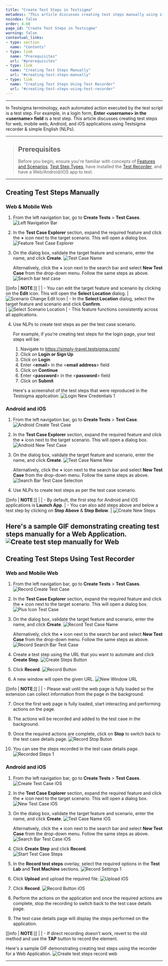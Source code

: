 ```yaml
---
title: "Create Test Steps in Testsigma"
metadesc: "This article discusses creating test steps manually using simple English (NLPs) as well as with a recorder for web, mobile web, Android, & iOS app in Testsigma"
noindex: false
order: 4.60
page_id: "Create Test Steps in Testsigma"
warning: false
contextual_links:
- type: section
  name: "Contents"
- type: link
  name: "Prerequisites"
  url: "#prerequisites"
- type: link
  name: "Creating Test Steps Manually"
  url: "#creating-test-steps-manually"
- type: link
  name: "Creating Test Steps Using Test Recorder"
  url: "#creating-test-steps-using-test-recorder"
---
```


---

In Testsigma terminology, each automated action executed by the test script is a test step. For example, in a login form, **Enter &lt;username&gt; in the &lt;username&gt; field** is a test step. This article discusses creating test steps for web, mobile web, Android, and iOS applications using Testsigma recorder & simple English (NLPs). 

---

> ## **Prerequisites**
> 
> Before you begin, ensure you're familiar with concepts of [Features and Scenarios](https://testsigma.com/docs/test-cases/manage/features-and-scenarios/), [Test Step Types](https://testsigma.com/docs/test-cases/step-types/overview/), have installed the [Test Recorder](https://testsigma.com/docs/test-step-recorder/install-chrome-extension/), and have a Web/Android/iOS app to test. 


---

## **Creating Test Steps Manually**

### **Web & Mobile Web**

1. From the left navigation bar, go to **Create Tests** > **Test Cases**. 
   ![Left Navigation Bar](https://s3.amazonaws.com/static-docs.testsigma.com/new_images/projects/applications/Left_NavBar_TestCases.png)

2. In the **Test Case Explorer** section, expand the required feature and click the **+** icon next to the target scenario. This will open a dialog box. 
   ![Feature Test Case Explorer](https://s3.amazonaws.com/static-docs.testsigma.com/new_images/projects/applications/Feature_Test_case_explorer.png)

3. On the dialog box, validate the target feature and scenario, enter the name, and click **Create**. 
   ![Test Case Name](https://s3.amazonaws.com/static-docs.testsigma.com/new_images/projects/applications/Test_Case_Name.png)

   Alternatively, click the **+** icon next to the search bar and select **New Test Case** from the drop-down menu. Follow the same steps as above.  
   ![Search bar test case](https://s3.amazonaws.com/static-docs.testsigma.com/new_images/projects/applications/Search_bar_test_case.png)

[[info | **NOTE**:]]
|
| - You can edit the target feature and scenario by clicking on the **Edit** icon. This will open the **Select Location** dialog.
|   ![Scenario Change Edit Icon](https://s3.amazonaws.com/static-docs.testsigma.com/new_images/projects/applications/Scenario_Change_Edit_Icon.png) 
| - In the **Select Location** dialog, select the target feature and scenario and click **Confirm**.  
|   ![Select Scenario Location ](https://s3.amazonaws.com/static-docs.testsigma.com/new_images/projects/applications/Select_Scenario_Location.png)
| - This feature functions consistently across all applications.

4. Use NLPs to create test steps as per the test case scenario. 
   
   For example, if you’re creating test steps for the login page, your test steps will be:
   1. Navigate to https://simply-travel.testsigma.com/
   2. Click on **Login or Sign Up**
   3. Click on **Login**
   4. Enter <**email**> in the <**email address**> field
   5. Click on **Continue**
   6. Enter <**password**> in the <**password**> field
   7. Click on **Submit**

   Here's a screenshot of the test steps that were reproduced in the Testsigma application:
   ![Login New Credentials 1](https://s3.amazonaws.com/static-docs.testsigma.com/new_images/projects/applications/Login_New_Credentials_1.png)
   
### **Android and iOS** 

1. From the left navigation bar, go to **Create Tests** > **Test Case**. 
   ![Android Create Test Case](https://s3.amazonaws.com/static-docs.testsigma.com/new_images/projects/applications/Android_Create_Test_Case.png)

2. In the **Test Case Explorer** section, expand the required feature and click the **+** icon next to the target scenario. This will open a dialog box. 
   ![Android New Test Case](https://s3.amazonaws.com/static-docs.testsigma.com/new_images/projects/applications/Android_New_Test_Case.png) 

3. On the dialog box, validate the target feature and scenario, enter the name, and click **Create**. 
   ![Test Case Name New](https://s3.amazonaws.com/static-docs.testsigma.com/new_images/projects/applications/Test_Case_Name_New.png)

   Alternatively, click the **+** icon next to the search bar and select **New Test Case** from the drop-down menu. Follow the same steps as above.  
   ![Search Bar Test Case Selection](https://s3.amazonaws.com/static-docs.testsigma.com/new_images/projects/applications/Search_Bar_Test_Case_Selection.png)

4. Use NLPs to create test steps as per the test case scenario.

[[info | **NOTE**:]]
|
| - By default, the first step for Android and iOS applications is **Launch App**.
| - You can also add steps above and below a test step by clicking on **Step Above** & **Step Below**. 
|   ![Create New Steps](https://s3.amazonaws.com/static-docs.testsigma.com/new_images/projects/applications/Create_New_Steps.png)

Here's a sample GIF demonstrating creating test steps manually for a Web Application.
   ![Create test step manually for Web](https://s3.amazonaws.com/static-docs.testsigma.com/new_images/projects/applications/Create_test_step_record_Web.gif)
---

## **Creating Test Steps Using Test Recorder**

### **Web and Mobile Web**

1. From the left navigation bar, go to **Create Tests** > **Test Cases**. 
   ![Record Create Test Case](https://s3.amazonaws.com/static-docs.testsigma.com/new_images/projects/applications/Record_Create_Test_Case.png)

2. In the **Test Case Explorer** section, expand the required feature and click the **+** icon next to the target scenario. This will open a dialog box. 
   ![Plus Icon Test Case](https://s3.amazonaws.com/static-docs.testsigma.com/new_images/projects/applications/Plus_Icon_Test_Case.png)
  

3. On the dialog box, validate the target feature and scenario, enter the name, and click **Create**. 
   ![Record Test Case Name](https://s3.amazonaws.com/static-docs.testsigma.com/new_images/projects/applications/Record_Test_Case_Name.png)

   Alternatively, click the **+** icon next to the search bar and select **New Test Case** from the drop-down menu. Follow the same steps as above. 
   ![Record Search Bar Test Case](https://s3.amazonaws.com/static-docs.testsigma.com/new_images/projects/applications/Record_Search_Bar_Test_Case.png)

4. Create a test step using the URL that you want to automate and click **Create Step**.
   ![Create Steps Button](https://s3.amazonaws.com/static-docs.testsigma.com/new_images/projects/applications/Create_Steps_Button.png)

5. Click **Record**. 
   ![Record Button](https://s3.amazonaws.com/static-docs.testsigma.com/new_images/projects/applications/Record_Button.png)

6. A new window will open the given URL.
   ![New Window URL](https://s3.amazonaws.com/static-docs.testsigma.com/new_images/projects/applications/New_Window_URL.png)

[[info | **NOTE**:]]
| 
| - Please wait until the web page is fully loaded so the extension can collect information from the page in the background.

7. Once the first web page is fully loaded, start interacting and performing actions on the page.

8. The actions will be recorded and added to the test case in the background.

9. Once the required actions are complete, click on **Stop** to switch back to the test case details page.
   ![Record Stop Buton](https://s3.amazonaws.com/static-docs.testsigma.com/new_images/projects/applications/Record_Stop_Button.png)

10. You can see the steps recorded in the test case details page.
   ![Recorded Steps 1](https://s3.amazonaws.com/static-docs.testsigma.com/new_images/projects/applications/Recorded_Steps_1.png)

### **Android and iOS** 

1. From the left navigation bar, go to **Create Tests** > **Test Cases**.
   ![Create Test Case iOS](https://s3.amazonaws.com/static-docs.testsigma.com/new_images/projects/applications/Create_Test_Case_iOS.png)

2. In the **Test Case Explorer** section, expand the required feature and click the **+** icon next to the target scenario. This will open a dialog box. 
   ![New Test Case iOS](https://s3.amazonaws.com/static-docs.testsigma.com/new_images/projects/applications/New_Test_Case_iOS.png)

3. On the dialog box, validate the target feature and scenario, enter the name, and click **Create**. 
   ![Test Case Name iOS](https://s3.amazonaws.com/static-docs.testsigma.com/new_images/projects/applications/Test_Case_Name_iOS.png)

   Alternatively, click the **+** icon next to the search bar and select **New Test Case** from the drop-down menu. Follow the same steps as above.  
   ![Search Bar Test Case iOS](https://s3.amazonaws.com/static-docs.testsigma.com/new_images/projects/applications/Search_Bar_Test_Case_iOS.png)

4. Click **Create Step** and click **Record**.  
   ![Start Test Case Steps](https://s3.amazonaws.com/static-docs.testsigma.com/new_images/projects/applications/Start_Test_Case_Steps.png)

5. In the **Record test steps** overlay, select the required options in the **Test Lab** and **Test Machine** sections.
      ![Record Settings 1](https://s3.amazonaws.com/static-docs.testsigma.com/new_images/projects/applications/Record_Settings_1.png)

6. Click **Upload** and upload the required file.
   ![Upload iOS](https://s3.amazonaws.com/static-docs.testsigma.com/new_images/projects/applications/Upload_iOS.png)

7. Click **Record**.
   ![Record Button iOS](https://s3.amazonaws.com/static-docs.testsigma.com/new_images/projects/applications/Record_Button_iOS.png)

8. Perform the actions on the application and once the required actions are complete, stop the recording to switch back to the test case details page.

9.  The test case details page will display the steps performed on the application.



[[info | **NOTE**:]]
| 
| - If direct recording doesn't work, revert to the old method and use the **TAP** button to record the element.

Here's a sample GIF demonstrating creating test steps using the recorder for a Web Application.
   ![Create test steps record web](https://s3.amazonaws.com/static-docs.testsigma.com/new_images/projects/applications/Create_test_steps_Record_Web.gif)



---